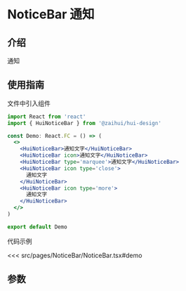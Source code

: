 # NoticeBar 通知

## 介绍

通知

## 使用指南

文件中引入组件

```jsx
import React from 'react'
import { HuiNoticeBar } from '@zaihui/hui-design'

const Demo: React.FC = () => (
  <>
    <HuiNoticeBar>通知文字</HuiNoticeBar>
    <HuiNoticeBar icon>通知文字</HuiNoticeBar>
    <HuiNoticeBar type='marquee'>通知文字</HuiNoticeBar>
    <HuiNoticeBar icon type='close'>
      通知文字
    </HuiNoticeBar>
    <HuiNoticeBar icon type='more'>
      通知文字
    </HuiNoticeBar>
  </>
)

export default Demo
```

代码示例

<<< src/pages/NoticeBar/NoticeBar.tsx#demo

## 参数

<auto-doc path="components/NoticeBar/NoticeBar.tsx" />

<demo-phone page="/pages/NoticeBar/NoticeBar" />
